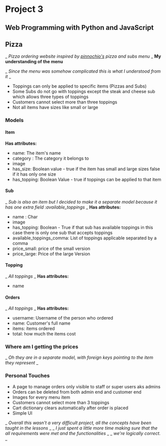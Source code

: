 # Project 3

## Web Programming with Python and JavaScript

## Pizza

_ _Pizza ordering website inspired by [pinnochio's](http://www.pinocchiospizza.net/menu.html) pizza and subs menu_ _
__My understanding of the menu__

_ _Since the menu was somehow complicated this is what I understood from it_ _

- Toppings can only be applied to specific items (Pizzas and Subs)
- Some Subs do not go with toppings except the steak and cheese sub which allows three types of toppings
- Customers cannot select more than three toppings
- Not all items have sizes like small or large

### Models

#### Item

__Has attributes:__

- name: The item's name
- category : The category it belongs to
- image
- has_size: Boolean value - true if the item has small and large sizes false if it has only one size
- has_topping: Boolean Value - true if toppings can be applied to that item
  
#### Sub

_ _Sub is also an item but I decided to make it a separate model because it has one extra field_ _:available_toppings_ _
__Has attributes:__

- name : Char
- image
- has_topping: Boolean - True if that sub has available toppings in this case there is only one sub that accepts toppings
- available_toppings_comma: List of toppings applicable separated by a comma
- price_small: price of the small version
- price_large: Price of the large Version

#### Topping

_ _All toppings_ _
__Has attributes:__

- name

#### Orders

_ _All toppings_ _
__Has attributes:__

- username: Username of the person who ordered
- name: Customer's full name
- items: items ordered
- total: how much the items cost

### Where am I getting the prices

_ _Oh they are in a separate model, with foreign keys pointing to the item they represent_ _

### Personal Touches

- A page to manage orders only visible to staff or super users aks admins
- Orders can be deleted from both admin end and customer end
- Images for every menu item
- Customers cannot select more than 3 toppings
- Cart dictionary clears automatically after order is placed
- Simple UI

_ _Overall this wasn't a very difficult project, all the concepts have been taught in the lessons_ _
_ _I just spent a little more time making sure that the all requirements were met and the functionalities_ _
_ _we're logically correct._ _
